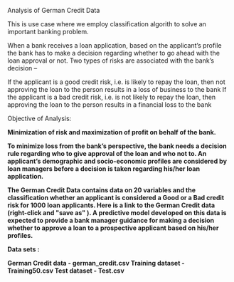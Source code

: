 Analysis of German Credit Data

This is use case where we employ classification algorith to solve an important banking problem.

When a bank receives a loan application, based on the applicant’s profile the bank has to make a decision regarding whether to go ahead with the loan approval or not. Two types of risks are associated with the bank’s decision –

If the applicant is a good credit risk, i.e. is likely to repay the loan, then not approving the loan to the person results in a loss of business to the bank
If the applicant is a bad credit risk, i.e. is not likely to repay the loan, then approving the loan to the person results in a financial loss to the bank

Objective of Analysis:

<b>Minimization of risk and maximization of profit on behalf of the bank.<b/>

To minimize loss from the bank’s perspective, the bank needs a decision rule regarding who to give approval of the loan and who not to. An applicant’s demographic and socio-economic profiles are considered by loan managers before a decision is taken regarding his/her loan application.

The German Credit Data contains data on 20 variables and the classification whether an applicant is considered a Good or a Bad credit risk for 1000 loan applicants. Here is a link to the German Credit data (right-click and "save as" ).  A predictive model developed on this data is expected to provide a bank manager guidance for making a decision whether to approve a loan to a prospective applicant based on his/her profiles.

Data sets :

German Credit data - german_credit.csv
Training dataset - Training50.csv
Test dataset - Test.csv
